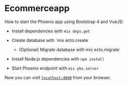# Ecommerceapp

How to start the Phoenix app using Bootstrap 4 and VueJS:

  * Install dependencies with `mix deps.get`
  
  * Create database with `mix ecto.create 
   	
	- (Optional) Migrate database with mix ecto.migrate`
  
  * Install Node.js dependencies with `npm install`
  
  * Start Phoenix endpoint with `mix phx.server`

Now you can visit [`localhost:4000`](http://localhost:4000) from your browser.




